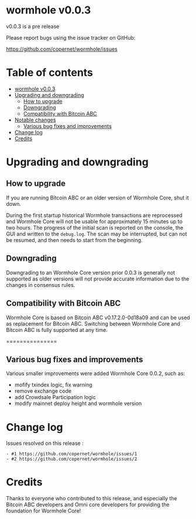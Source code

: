 wormhole v0.0.3
===================

v0.0.3 is a pre release

Please report bugs using the issue tracker on GitHub:

  https://github.com/copernet/wormhole/issues

Table of contents
=================

- [wormhole v0.0.3](#wormhole-core-v003)
- [Upgrading and downgrading](#upgrading-and-downgrading)
  - [How to upgrade](#how-to-upgrade)
  - [Downgrading](#downgrading)
  - [Compatibility with Bitcoin ABC](#compatibility-with-bitcoin-abc)
- [Notable changes](#notable-changes)
  - [Various bug fixes and improvements](#various-bug-fixes-and-improvements)
- [Change log](#change-log)
- [Credits](#credits)

Upgrading and downgrading
=========================

How to upgrade
--------------

If you are running Bitcoin ABC or an older version of Wormhole Core, shut it down.

During the first startup historical Wormhole transactions are reprocessed and Wormhole Core will not be usable for approximately 15 minutes up to two hours. The progress of the initial scan is reported on the console, the GUI and written to the `debug.log`. The scan may be interrupted, but can not be resumed, and then needs to start from the beginning.

Downgrading
-----------

Downgrading to an Wormhole Core version prior 0.0.3 is generally not supported as older versions will not provide accurate information due to the changes in consensus rules.

Compatibility with Bitcoin ABC
-------------------------------

Wormhole Core is based on Bitcoin ABC v0.17.2.0-0d18a09 and can be used as replacement for Bitcoin ABC. Switching between Wormhole Core and Bitcoin ABC is fully supported at any time.

===============

Various bug fixes and improvements
----------------------------------

Various smaller improvements were added Wormhole Core 0.0.2, such as:

- mofify txindex logic, fix warning
- remove exchange code
- add Crowdsale Participation logic
- modify mainnet deploy height and wormhole version

Change log
==========

Issues resolved on this release :

```
- #1 https://github.com/copernet/wormhole/issues/1
- #2 https://github.com/copernet/wormhole/issues/2

```

Credits
=======

Thanks to everyone who contributed to this release, and especially the Bitcoin ABC developers and Omni core developers for providing the foundation for Wormhole Core!

